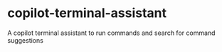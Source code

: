# copilot-terminal-assistant
A copilot terminal assistant to run commands and search for command suggestions
